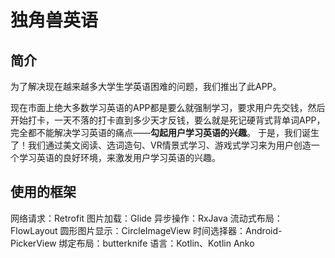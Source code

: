 # 独角兽英语

## 简介
为了解决现在越来越多大学生学英语困难的问题，我们推出了此APP。

现在市面上绝大多数学习英语的APP都是要么就强制学习，要求用户先交钱，然后开始打卡，一天不落的打卡直到多少天才反钱，要么就是死记硬背式背单词APP，完全都不能解决学习英语的痛点——**勾起用户学习英语的兴趣**。
于是，我们诞生了！我们通过美文阅读、选词造句、VR情景式学习、游戏式学习来为用户创造一个学习英语的良好环境，来激发用户学习英语的兴趣。

## 使用的框架
网络请求：Retrofit
图片加载：Glide
异步操作：RxJava
流动式布局：FlowLayout
圆形图片显示：CircleImageView
时间选择器：Android-PickerView
绑定布局：butterknife
语言：Kotlin、Kotlin Anko

